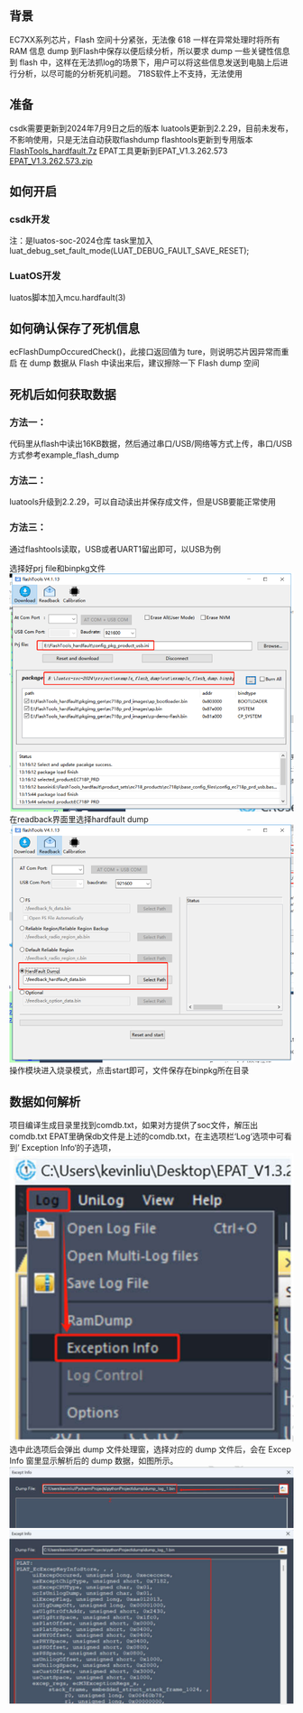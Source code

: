 ## 背景
EC7XX系列芯片，Flash 空间十分紧张，无法像 618 一样在异常处理时将所有 RAM 信息 dump 到Flash中保存以便后续分析，所以要求 dump 一些关键性信息到 flash 中，这样在无法抓log的场景下，用户可以将这些信息发送到电脑上后进行分析，以尽可能的分析死机问题。
718S软件上不支持，无法使用

## 准备
csdk需要更新到2024年7月9日之后的版本
luatools更新到2.2.29，目前未发布，不影响使用，只是无法自动获取flashdump
flashtools更新到专用版本 [FlashTools_hardfault.7z](https://cdn.openluat-luatcommunity.openluat.com/attachment/20240712101330084_FlashTools_hardfault.7z)
EPAT工具更新到EPAT_V1.3.262.573 [EPAT_V1.3.262.573.zip](https://cdn.openluat-luatcommunity.openluat.com/attachment/20240204134335482_EPAT_V1.3.262.573.zip)

## 如何开启

### csdk开发
注：是luatos-soc-2024仓库
task里加入luat_debug_set_fault_mode(LUAT_DEBUG_FAULT_SAVE_RESET);

### LuatOS开发
luatos脚本加入mcu.hardfault(3)

## 如何确认保存了死机信息
ecFlashDumpOccuredCheck()，此接口返回值为 ture，则说明芯片因异常而重启
在 dump 数据从 Flash 中读出来后，建议擦除一下 Flash dump 空间

## 死机后如何获取数据

### 方法一：
代码里从flash中读出16KB数据，然后通过串口/USB/网络等方式上传，串口/USB方式参考example_flash_dump

### 方法二：
luatools升级到2.2.29，可以自动读出并保存成文件，但是USB要能正常使用

### 方法三：
通过flashtools读取，USB或者UART1留出即可，以USB为例

选择好prj file和binpkg文件
![](image/1-1-01.PNG)
在readback界面里选择hardfault dump
![](image/1-1-02.PNG)
操作模块进入烧录模式，点击start即可，文件保存在binpkg所在目录

## 数据如何解析
项目编译生成目录里找到comdb.txt，如果对方提供了soc文件，解压出comdb.txt
EPAT里确保db文件是上述的comdb.txt，在主选项栏‘Log‘选项中可看到’
Exception Info‘的子选项，
![](image/1-1-03.PNG)
选中此选项后会弹出 dump 文件处理窗，选择对应的 dump 文件后，会在 Excep Info 窗里显示解析后的 dump 数据，如图所示。
![](image/1-1-04.PNG)
![](image/1-1-05.PNG)
